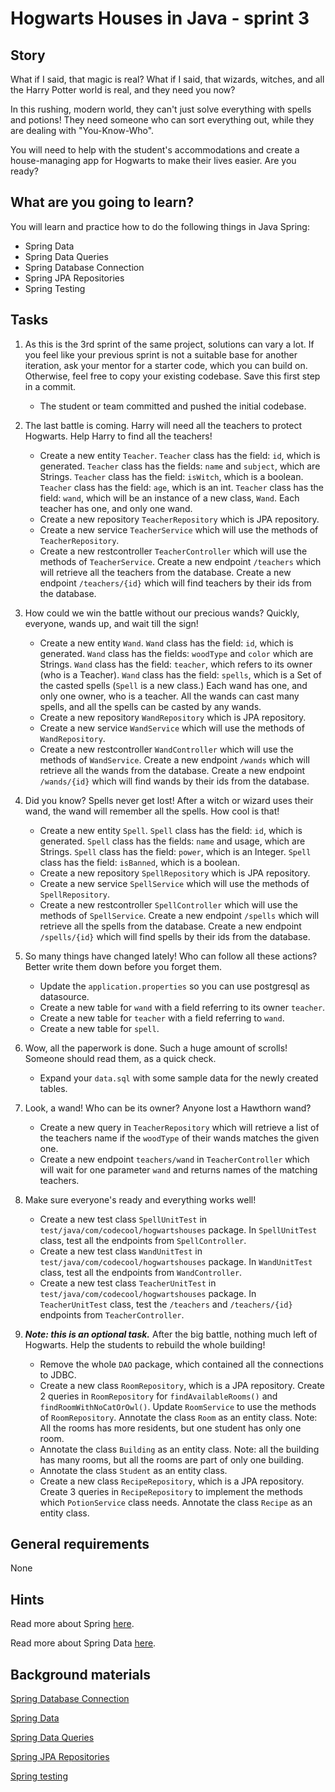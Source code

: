 # Hogwarts Houses in Java - sprint 3

## Story

What if I said, that magic is real? What if I said, that wizards, witches, and all the Harry Potter world is real, and they need you now?

In this rushing, modern world, they can't just solve everything with spells and potions! They need someone who can sort everything out, while they are
 dealing with "You-Know-Who".

You will need to help with the student's accommodations and create a house-managing app for Hogwarts to make their lives easier. Are you ready?

## What are you going to learn?

You will learn and practice how to do the following things in Java Spring:

- Spring Data
- Spring Data Queries
- Spring Database Connection
- Spring JPA Repositories
- Spring Testing

## Tasks

1. As this is the 3rd sprint of the same project, solutions can vary a lot. If you feel like your previous sprint is not a suitable base for another iteration, ask your mentor for a starter code, which you can build on. Otherwise, feel free to copy your existing codebase. Save this first step in a commit.
    - The student or team committed and pushed the initial codebase.

2. The last battle is coming. Harry will need all the teachers to protect Hogwarts. Help Harry to find all the teachers!
    - Create a new entity `Teacher`. `Teacher` class has the field: `id`, which is generated. `Teacher` class has the fields: `name` and `subject`, which are Strings. `Teacher` class has the field: `isWitch`, which is a boolean. `Teacher` class has the field: `age`, which is an int. `Teacher` class has the field: `wand`, which will be an instance of a new class, `Wand`.
 Each teacher has one, and only one wand.
    - Create a new repository `TeacherRepository` which is JPA repository.
    - Create a new service `TeacherService` which will use the methods of `TeacherRepository`.
    - Create a new restcontroller `TeacherController` which will use the methods of `TeacherService`. Create a new endpoint `/teachers` which will retrieve all the teachers from the database. Create a new endpoint `/teachers/{id}` which will find teachers by their ids from the database.

3. How could we win the battle without our precious wands? Quickly, everyone, wands up, and wait till the sign!
    - Create a new entity `Wand`. `Wand` class has the field: `id`, which is generated. `Wand` class has the fields: `woodType` and `color` which are Strings. `Wand` class has the field: `teacher`, which refers to its owner (who is a Teacher). `Wand` class has the field: `spells`, which is a Set of the casted spells (`Spell` is a new class.) Each wand has one, and only one owner, who is a teacher. All the wands can cast many spells, and all the spells can be casted by any wands.
    - Create a new repository `WandRepository` which is JPA repository.
    - Create a new service `WandService` which will use the methods of `WandRepository`.
    - Create a new restcontroller `WandController` which will use the methods of `WandService`. Create a new endpoint `/wands` which will retrieve all the wands from the database. Create a new endpoint `/wands/{id}` which will find wands by their ids from the database.

4. Did you know? Spells never get lost! After a witch or wizard uses their wand, the wand will remember all the spells. How cool is that!
    - Create a new entity `Spell`. `Spell` class has the field: `id`, which is generated. `Spell` class has the fields: `name` and usage, which are Strings. `Spell` class has the field: `power`, which is an Integer. `Spell` class has the field: `isBanned`, which is a boolean.
    - Create a new repository `SpellRepository` which is JPA repository.
    - Create a new service `SpellService` which will use the methods of `SpellRepository`.
    - Create a new restcontroller `SpellController` which will use the methods of `SpellService`. Create a new endpoint `/spells` which will retrieve all the spells from the database. Create a new endpoint `/spells/{id}` which will find spells by their ids from the database.

5. So many things have changed lately! Who can follow all these actions? Better write them down before you forget them.
    - Update the `application.properties` so you can use postgresql as datasource.
    - Create a new table for `wand` with a field referring to its owner `teacher`.
    - Create a new table for `teacher` with a field referring to `wand`.
    - Create a new table for `spell`.

6. Wow, all the paperwork is done. Such a huge amount of scrolls! Someone should read them, as a quick check.
    - Expand your `data.sql` with some sample data for the newly created tables.

7. Look, a wand! Who can be its owner? Anyone lost a Hawthorn wand?
    - Create a new query in `TeacherRepository` which will retrieve a list of the teachers name if the `woodType` of their wands matches the given one.
    - Create a new endpoint `teachers/wand` in `TeacherController` which will wait for one parameter `wand` and returns names of the matching teachers.

8. Make sure everyone's ready and everything works well!
    - Create a new test class `SpellUnitTest` in `test/java/com/codecool/hogwartshouses` package. In `SpellUnitTest` class, test all the endpoints from `SpellController`.
    - Create a new test class `WandUnitTest` in `test/java/com/codecool/hogwartshouses` package. In `WandUnitTest` class, test all the endpoints from `WandController`.
    - Create a new test class `TeacherUnitTest` in `test/java/com/codecool/hogwartshouses` package. In `TeacherUnitTest` class, test the `/teachers` and `/teachers/{id}` endpoints from `TeacherController`.

9. ***Note: this is an optional task.*** After the big battle, nothing much left of Hogwarts. Help the students to rebuild the whole building!
    - Remove the whole `DAO` package, which contained all the connections to JDBC.
    - Create a new class `RoomRepository`, which is a JPA repository. Create 2 queries in `RoomRepository` for `findAvailableRooms()` and `findRoomWithNoCatOrOwl()`. Update `RoomService` to use the methods of `RoomRepository`. Annotate the class `Room` as an entity class. Note: All the rooms has more residents, but one student has only one room.
    - Annotate the class `Building` as an entity class. Note: all the building has many rooms, but all the rooms are part of only one building.
    - Annotate the class `Student` as an entity class.
    - Create a new class `RecipeRepository`, which is a JPA repository. Create 3 queries in `RecipeRepository` to implement the methods which `PotionService` class needs. Annotate the class `Recipe` as an entity class.

## General requirements

None

## Hints

Read more about Spring [here](project/curriculum/materials/competencies/java-spring-basics/about-spring.md.html).

Read more about Spring Data [here](project/curriculum/materials/competencies/java-spring-data/spring-data.md.html).

## Background materials

[Spring Database Connection](project/curriculum/materials/competencies/java-spring-data/sping-database-connection.md.html)

[Spring Data](project/curriculum/materials/competencies/java-spring-data/spring-data.md.html)

[Spring Data Queries](project/curriculum/materials/competencies/java-spring-data/spring-data-queries.md.html)

[Spring JPA Repositories](project/curriculum/materials/competencies/java-spring-data/spring-jpa-repositories.md.html)

[Spring testing](project/curriculum/materials/competencies/java-spring-basics/spring-testing.md.html)
